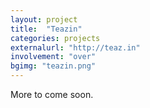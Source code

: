 ```yaml
---
layout: project
title:  "Teazin"
categories: projects
externalurl: "http://teaz.in"
involvement: "over"
bgimg: "teazin.png"
---
```


More to come soon.
